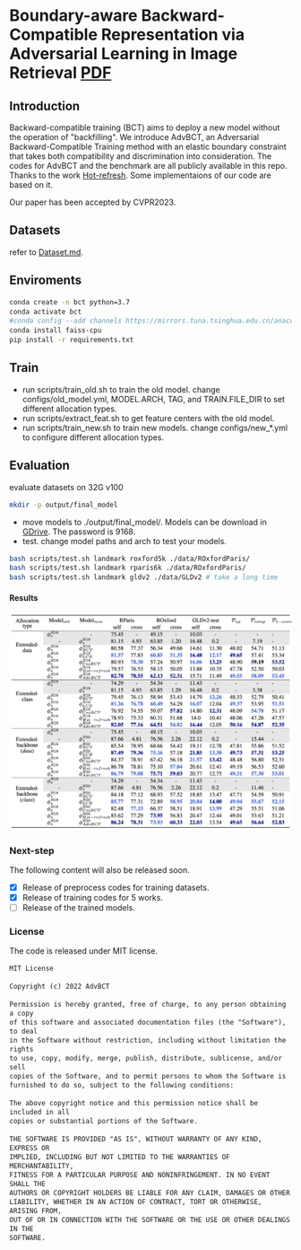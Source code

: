 # Boundary-aware Backward-Compatible Representation via Adversarial Learning in Image Retrieval [PDF](https://arxiv.org/abs/2305.02610)
## Introduction
Backward-compatible training (BCT) aims to deploy a new model without the operation of "backfilling". We introduce AdvBCT, an Adversarial Backward-Compatible Training method with an elastic boundary constraint that takes both compatibility and discrimination into consideration. The codes for AdvBCT and the benchmark are all publicly available in this repo.
Thanks to the work [Hot-refresh](https://github.com/TencentARC/OpenCompatible). Some implementaions of our code are based on it.

Our paper has been accepted by CVPR2023.
## Datasets
refer to [Dataset.md](./data_loaders/Dataset.md).
## Enviroments
```bash
conda create -n bct python=3.7
conda activate bct
#conda config --add channels https://mirrors.tuna.tsinghua.edu.cn/anaconda/cloud/conda-forge/
conda install faiss-cpu
pip install -r requirements.txt
```

## Train
* run scripts/train_old.sh to train the old model. change configs/old_model.yml, MODEL.ARCH, TAG, and TRAIN.FILE_DIR to set different allocation types.
* run scripts/extract_feat.sh to get feature centers with the old model.
* run scripts/train_new.sh to train new models. change configs/new_*.yml to configure different allocation types.
## Evaluation
evaluate datasets on 32G v100

```bash
mkdir -p output/final_model
```
* move models to ./output/final_model/.
Models can be download in [GDrive](https://drive.google.com/drive/folders/1sjlvFiEJTF2Zkt-Tal1KH-Gce_Wra9EH?usp=share_link). The password is 9168.
* test. change model paths and arch to test your models.
```bash
bash scripts/test.sh landmark roxford5k ./data/ROxfordParis/
bash scripts/test.sh landmark rparis6k ./data/ROxfordParis/
bash scripts/test.sh landmark gldv2 ./data/GLDv2 # take a long time
```

####  Results
![alt results](./utils/result.png)

### Next-step
The following content will also be released soon.
- [x] Release of preprocess codes for training datasets.
- [x] Release of training codes for 5 works.
- [ ] Release of the trained models.

### License
The code is released under MIT license.
```plaintext
MIT License

Copyright (c) 2022 AdvBCT

Permission is hereby granted, free of charge, to any person obtaining a copy
of this software and associated documentation files (the "Software"), to deal
in the Software without restriction, including without limitation the rights
to use, copy, modify, merge, publish, distribute, sublicense, and/or sell
copies of the Software, and to permit persons to whom the Software is
furnished to do so, subject to the following conditions:

The above copyright notice and this permission notice shall be included in all
copies or substantial portions of the Software.

THE SOFTWARE IS PROVIDED "AS IS", WITHOUT WARRANTY OF ANY KIND, EXPRESS OR
IMPLIED, INCLUDING BUT NOT LIMITED TO THE WARRANTIES OF MERCHANTABILITY,
FITNESS FOR A PARTICULAR PURPOSE AND NONINFRINGEMENT. IN NO EVENT SHALL THE
AUTHORS OR COPYRIGHT HOLDERS BE LIABLE FOR ANY CLAIM, DAMAGES OR OTHER
LIABILITY, WHETHER IN AN ACTION OF CONTRACT, TORT OR OTHERWISE, ARISING FROM,
OUT OF OR IN CONNECTION WITH THE SOFTWARE OR THE USE OR OTHER DEALINGS IN THE
SOFTWARE.
```

